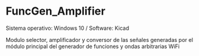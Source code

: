 # FuncGen_Amplifier

Sistema operativo: Windows 10 / Software: Kicad

Modulo selector, amplificador y conversor de las señales generadas por el módulo principal del generador de funciones y ondas arbitrarias WiFi

